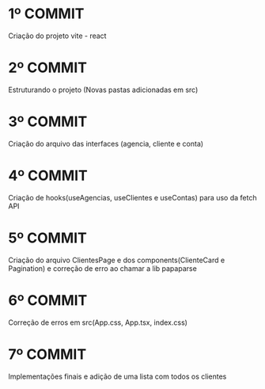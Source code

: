 

# 1º COMMIT #
  Criação do projeto vite - react

# 2º COMMIT #
  Estruturando o projeto (Novas pastas adicionadas em src)

# 3º COMMIT #
  Criação do arquivo das interfaces (agencia, cliente e conta)

# 4º COMMIT #
  Criação de hooks(useAgencias, useClientes e useContas) para uso da fetch API

# 5º COMMIT #
  Criação do arquivo ClientesPage e dos components(ClienteCard e Pagination) e correção de erro ao chamar a lib papaparse

# 6º COMMIT #
  Correção de erros em src(App.css, App.tsx, index.css)

# 7º COMMIT #
  Implementações finais e adição de uma lista com todos os clientes